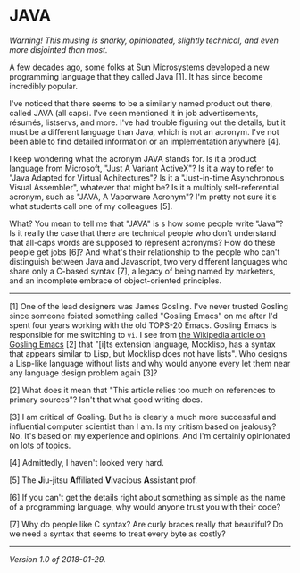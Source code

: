JAVA
====

*Warning!  This musing is snarky, opinionated, slightly technical, 
and even more disjointed than most.*

A few decades ago, some folks at Sun Microsystems developed a new
programming language that they called Java [1].  It has since become
incredibly popular.

I've noticed that there seems to be a similarly named product out there,
called JAVA (all caps).  I've seen mentioned it in job advertisements,
résumés, listservs, and more.  I've had trouble figuring out the
details, but it must be a different language than Java, which is not
an acronym.  I've not been able to find detailed information or an
implementation anywhere [4].

I keep wondering what the acronym JAVA stands for.  Is it a product
language from Microsoft, "Just A Variant ActiveX"?  Is it a way to
refer to "Java Adapted for Virtual Achitectures"?  Is it a "Just-in-time
Asynchronous Visual Assembler", whatever that might be?  Is it a multiply
self-referential acronym, such as "JAVA, A Vaporware Acronym"?  I'm
pretty not sure it's what students call one of my colleagues [5].

What?  You mean to tell me that "JAVA" is s how some people write "Java"?
Is it really the case that there are technical people who don't understand
that all-caps words are supposed to represent acronyms?  How do these
people get jobs [6]?  And what's their relationship to the people who can't
distinguish between Java and Javascript, two very different languages who
share only a C-based syntax [7], a legacy of being named by marketers,
and an incomplete embrace of object-oriented principles.

---

[1] One of the lead designers was James Gosling.  I've never trusted
Gosling since someone foisted something called "Gosling Emacs" on me after
I'd spent four years working with the old TOPS-20 Emacs.  Gosling Emacs
is responsible for me switching to `vi`.  I see from [the Wikipedia
article on Gosling Emacs](https://en.wikipedia.org/wiki/Gosling_Emacs)
[2] that "[i]ts extension language, Mocklisp, has a syntax that appears
similar to Lisp, but Mocklisp does not have lists".  Who designs a Lisp-like
language without lists and why would anyone every let them near any
language design problem again [3]?

[2] What does it mean that "This article relies too much on references
to primary sources"?  Isn't that what good writing does.

[3] I am critical of Gosling.  But he is clearly a much more successful
and influential computer scientist than I am.  Is my critism based
on jealousy?  No.  It's based on my experience and opinions.  And I'm
certainly opinionated on lots of topics.

[4] Admittedly, I haven't looked very hard.

[5] The **J**iu-jitsu **A**ffiliated **V**ivacious **A**ssistant prof.

[6] If you can't get the details right about something as simple as the name
of a programming language, why would anyone trust you with their code?

[7] Why do people like C syntax?  Are curly braces really that beautiful?
Do we need a syntax that seems to treat every byte as costly?

---

*Version 1.0 of 2018-01-29.*
